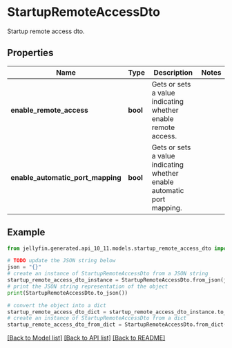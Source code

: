 # StartupRemoteAccessDto

Startup remote access dto.

## Properties

Name | Type | Description | Notes
------------ | ------------- | ------------- | -------------
**enable_remote_access** | **bool** | Gets or sets a value indicating whether enable remote access. | 
**enable_automatic_port_mapping** | **bool** | Gets or sets a value indicating whether enable automatic port mapping. | 

## Example

```python
from jellyfin.generated.api_10_11.models.startup_remote_access_dto import StartupRemoteAccessDto

# TODO update the JSON string below
json = "{}"
# create an instance of StartupRemoteAccessDto from a JSON string
startup_remote_access_dto_instance = StartupRemoteAccessDto.from_json(json)
# print the JSON string representation of the object
print(StartupRemoteAccessDto.to_json())

# convert the object into a dict
startup_remote_access_dto_dict = startup_remote_access_dto_instance.to_dict()
# create an instance of StartupRemoteAccessDto from a dict
startup_remote_access_dto_from_dict = StartupRemoteAccessDto.from_dict(startup_remote_access_dto_dict)
```
[[Back to Model list]](../README.md#documentation-for-models) [[Back to API list]](../README.md#documentation-for-api-endpoints) [[Back to README]](../README.md)


